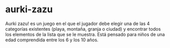 aurki-zazu
==========

Aurki zazu! es un juego en el que el jugador debe elegir una de las 4 categorías existentes (playa, montaña, granja o ciudad) y encontrar todos los elementos de la lista que se le muestra. Está pensado para niños de una edad comprendida entre los 6 y los 10 años.
